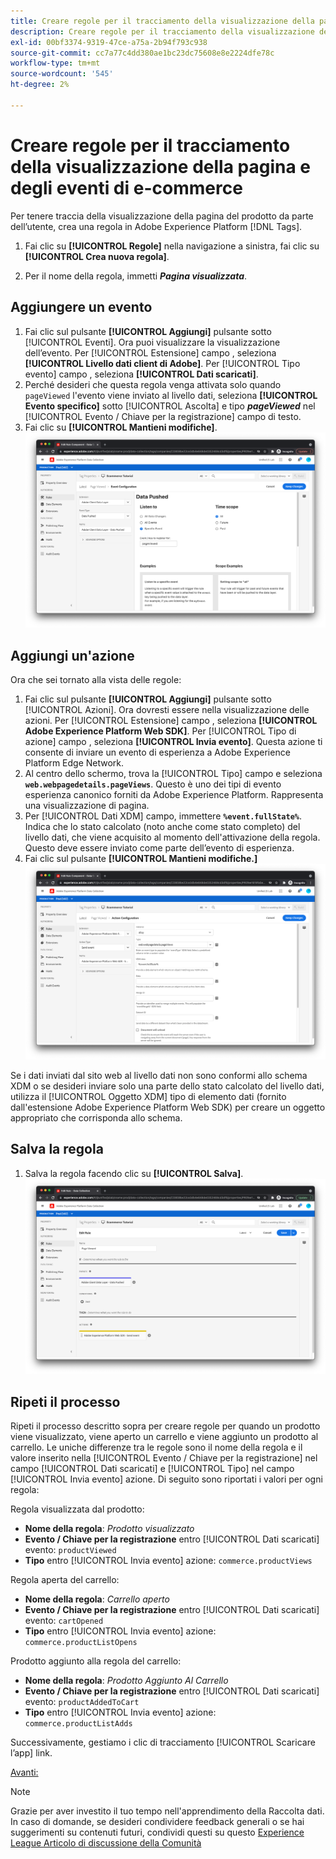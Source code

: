 ```yaml
---
title: Creare regole per il tracciamento della visualizzazione della pagina e degli eventi di e-commerce
description: Creare regole per il tracciamento della visualizzazione della pagina e degli eventi di e-commerce
exl-id: 00bf3374-9319-47ce-a75a-2b94f793c938
source-git-commit: cc7a77c4dd380ae1bc23dc75608e8e2224dfe78c
workflow-type: tm+mt
source-wordcount: '545'
ht-degree: 2%

---
```


# Creare regole per il tracciamento della visualizzazione della pagina e degli eventi di e-commerce

Per tenere traccia della visualizzazione della pagina del prodotto da parte dell’utente, crea una regola in Adobe Experience Platform [!DNL Tags].

1. Fai clic su **[!UICONTROL Regole]** nella navigazione a sinistra, fai clic su **[!UICONTROL Crea nuova regola]**.

1. Per il nome della regola, immetti **_Pagina visualizzata_**.

## Aggiungere un evento

1. Fai clic sul pulsante **[!UICONTROL Aggiungi]** pulsante sotto [!UICONTROL Eventi]. Ora puoi visualizzare la visualizzazione dell’evento. Per [!UICONTROL Estensione] campo , seleziona **[!UICONTROL Livello dati client di Adobe]**. Per [!UICONTROL Tipo evento] campo , seleziona **[!UICONTROL Dati scaricati]**.
1. Perché desideri che questa regola venga attivata solo quando `pageViewed` l&#39;evento viene inviato al livello dati, seleziona **[!UICONTROL Evento specifico]** sotto [!UICONTROL Ascolta] e tipo **_pageViewed_** nel [!UICONTROL Evento / Chiave per la registrazione] campo di testo.
1. Fai clic su **[!UICONTROL Mantieni modifiche]**.
   ![Evento visualizzato nella pagina](../assets/page-viewed-event.png)

## Aggiungi un&#39;azione

Ora che sei tornato alla vista delle regole:

1. Fai clic sul pulsante **[!UICONTROL Aggiungi]** pulsante sotto [!UICONTROL Azioni]. Ora dovresti essere nella visualizzazione delle azioni. Per [!UICONTROL Estensione] campo , seleziona **[!UICONTROL Adobe Experience Platform Web SDK]**. Per [!UICONTROL Tipo di azione] campo , seleziona **[!UICONTROL Invia evento]**. Questa azione ti consente di inviare un evento di esperienza a Adobe Experience Platform Edge Network.
1. Al centro dello schermo, trova la [!UICONTROL Tipo] campo e seleziona **`web.webpagedetails.pageViews`**. Questo è uno dei tipi di evento esperienza canonico forniti da Adobe Experience Platform. Rappresenta una visualizzazione di pagina.
1. Per [!UICONTROL Dati XDM] campo, immettere **`%event.fullState%`**. Indica che lo stato calcolato (noto anche come stato completo) del livello dati, che viene acquisito al momento dell&#39;attivazione della regola. Questo deve essere inviato come parte dell’evento di esperienza.
1. Fai clic sul pulsante **[!UICONTROL Mantieni modifiche.]**
   ![Azione visualizzata nella pagina](../assets/page-viewed-action.png)

Se i dati inviati dal sito web al livello dati non sono conformi allo schema XDM o se desideri inviare solo una parte dello stato calcolato del livello dati, utilizza il [!UICONTROL Oggetto XDM] tipo di elemento dati (fornito dall&#39;estensione Adobe Experience Platform Web SDK) per creare un oggetto appropriato che corrisponda allo schema.

## Salva la regola

1. Salva la regola facendo clic su **[!UICONTROL Salva]**.
   ![Regola visualizzata nella pagina](../assets/page-viewed-rule.png)

## Ripeti il processo

Ripeti il processo descritto sopra per creare regole per quando un prodotto viene visualizzato, viene aperto un carrello e viene aggiunto un prodotto al carrello. Le uniche differenze tra le regole sono il nome della regola e il valore inserito nella [!UICONTROL Evento / Chiave per la registrazione] nel campo [!UICONTROL Dati scaricati] e [!UICONTROL Tipo] nel campo [!UICONTROL Invia evento] azione. Di seguito sono riportati i valori per ogni regola:

Regola visualizzata dal prodotto:

* **Nome della regola**: _Prodotto visualizzato_
* **Evento / Chiave per la registrazione** entro [!UICONTROL Dati scaricati] evento: `productViewed`
* **Tipo** entro [!UICONTROL Invia evento] azione: `commerce.productViews`

Regola aperta del carrello:

* **Nome della regola**: _Carrello aperto_
* **Evento / Chiave per la registrazione** entro [!UICONTROL Dati scaricati] evento: `cartOpened`
* **Tipo** entro [!UICONTROL Invia evento] azione: `commerce.productListOpens`

Prodotto aggiunto alla regola del carrello:

* **Nome della regola**: _Prodotto Aggiunto Al Carrello_
* **Evento / Chiave per la registrazione** entro [!UICONTROL Dati scaricati] evento: `productAddedToCart`
* **Tipo** entro [!UICONTROL Invia evento] azione: `commerce.productListAdds`

Successivamente, gestiamo i clic di tracciamento [!UICONTROL Scaricare l’app] link.

[Avanti: ](create-a-data-element-and-rule-for-tracking-app-downloads.md)

>[!NOTE]
>
>Grazie per aver investito il tuo tempo nell&#39;apprendimento della Raccolta dati. In caso di domande, se desideri condividere feedback generali o se hai suggerimenti su contenuti futuri, condividi questi su questo [Experience League Articolo di discussione della Comunità](https://experienceleaguecommunities.adobe.com/t5/adobe-experience-platform-launch/tutorial-discussion-use-adobe-experience-platform-data/m-p/543877)
